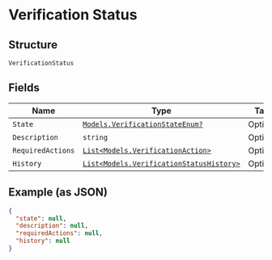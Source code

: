 
# Verification Status

## Structure

`VerificationStatus`

## Fields

| Name | Type | Tags | Description |
|  --- | --- | --- | --- |
| `State` | [`Models.VerificationStateEnum?`](../../doc/models/verification-state-enum.md) | Optional | - |
| `Description` | `string` | Optional | - |
| `RequiredActions` | [`List<Models.VerificationAction>`](../../doc/models/verification-action.md) | Optional | - |
| `History` | [`List<Models.VerificationStatusHistory>`](../../doc/models/verification-status-history.md) | Optional | - |

## Example (as JSON)

```json
{
  "state": null,
  "description": null,
  "requiredActions": null,
  "history": null
}
```

